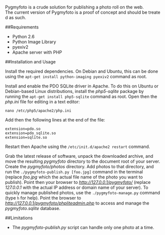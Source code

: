 Pygmyfoto is a crude solution for publishing a photo roll on the web.
The current version of Pygmyfoto is a proof of concept and should be treated as such.

##Requirements

* Python 2.6
* Python Image Library
* pyexiv2
* Apache server with PHP

##Installation and Usage

Install the required dependencies. On Debian and Ubuntu, this can be done using the `apt-get install python-imaging pyexiv2` command as root.

Install and enable the PDO SQLite driver in Apache. To do this on Ubuntu or Debian-based Linux distributions, install the *php5-sqlite* package by running the `apt-get install php5-sqlite` command as root. Open then the *php.ini* file for editing in a text editor:

	nano /etc/php5/apache2/php.ini

Add then the following lines at the end of the file:

	extension=pdo.so
	extension=pdo_sqlite.so 
	extension=sqlite.so

Restart then Apache using the `/etc/init.d/apache2 restart` command.

Grab the latest release of software, unpack the downloaded archive, and move the resulting *pygmyfoto* directory to the document root of your server. Create the *pygmyfoto/photos* directory. Add photos  to that directory, and run the `./pygmyfoto-publish.py [foo.jpg]` command in the terminal (replace *foo.jpg* which the actual file name of the photo you want to publish).  Point then your browser to *http://127.0.0.1/pygmyfoto/* (replace *127.0.0.1* with the actual IP address or domain name of your server). To quickly manage published photos, use the `./pygmyfoto-manage.py` command (type `h` for help). Point the browser to *http://127.0.0.1/pygmyfoto/phpliteadmin.php*  to access and manage the *pygmyfoto.sqlite* database.

##Limitations

* The *pygmyfoto-publish.py* script can handle only one photo at a time.